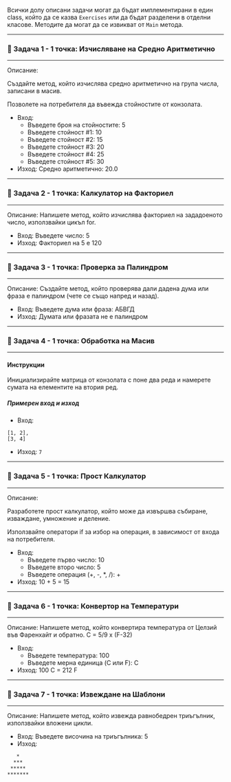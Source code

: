 
Всички долу описани задачи могат да бъдат имплементирани в един class, който да се казва `Exercises` или да бъдат разделени в отделни класове.
Методите да могат да се извикват от `Main` метода.

---
### 📝 Задача 1 - 1 точка: Изчисляване на Средно Аритметично
---
Описание:

Създайте метод, който изчислява средно аритметично на група числа, записани в масив.

Позволете на потребителя да въвежда стойностите от конзолата.
   - Вход:
        * Въведете броя на стойностите: 5
        * Въведете стойност #1: 10
        * Въведете стойност #2: 15
        * Въведете стойност #3: 20
        * Въведете стойност #4: 25
        * Въведете стойност #5: 30
   - Изход:
        Средно аритметично: 20.0

---
### 📝 Задача 2 - 1 точка: Калкулатор на Факториел
---
Описание:
Напишете метод, който изчислява факториел на зададоеното число, използвайки цикъл for.
   - Вход:
        Въведете число: 5
   - Изход:
        Факториел на 5 е 120

---
### 📝 Задача 3 - 1 точка: Проверка за Палиндром
---
Описание:
Създайте метод, който проверява дали дадена дума или фраза е палиндром (чете се също напред и назад).
   - Вход:
        Въведете дума или фраза: АБВГД
   - Изход:
        Думата или фразата не е палиндром

---
### 📝 Задача 4 - 1 точка: Обработка на Масив
---
#### Инструкции
Инициализирайте матрица от конзолата с поне два реда и намерете сумата на елементите на втория ред.
##### Примерен вход и изход
- Вход: 
```
[1, 2],
[3, 4]
```
- Изход: `7`

---
### 📝 Задача 5 - 1 точка: Прост Калкулатор
---
Описание:

Разработете прост калкулатор, който може да извършва събиране, изваждане, умножение и деление.

Използвайте оператори if за избор на операция, в зависимост от входа на потребителя.
  -  Вход:
        * Въведете първо число: 10
        * Въведете второ число: 5
        * Въведете операция (+, -, *, /): +
  -  Изход:
        10 + 5 = 15

---
### 📝 Задача 6 - 1 точка: Конвертор на Температури
---
Описание:
Напишете метод, който конвертира температура от Целзий във Фаренхайт и обратно. C = 5/9 x (F-32)
   - Вход:
        * Въведете температура: 100
        * Въведете мерна единица (C или F): C
   - Изход:
        100 C = 212 F
        

---
### 📝 Задача 7 - 1 точка: Извеждане на Шаблони
---
Описание: Напишете метод, който извежда равнобедрен триъгълник, използвайки вложени цикли.
   - Вход:
        Въведете височина на триъгълника: 5
   - Изход:
```
   *
  ***
 *****
*******
```